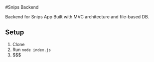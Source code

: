 #Snips Backend

Backend for Snips App
Built with MVC architecture and file-based DB.

## Setup
1. Clone
2. Run `node index.js`
3. $$$
